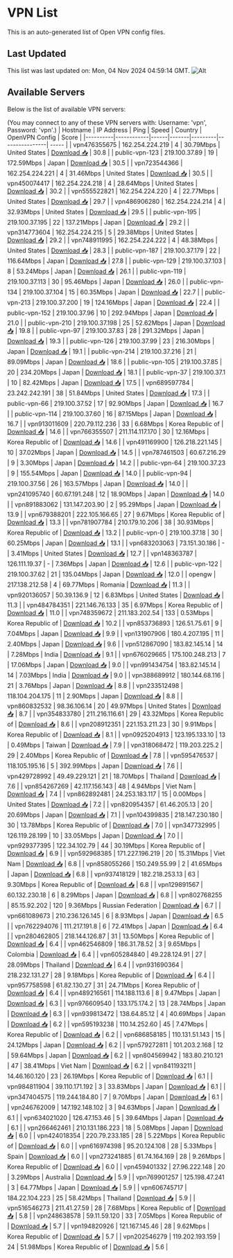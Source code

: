 # VPN List

This is an auto-generated list of Open VPN config files.

## Last Updated

This list was last updated on: Mon, 04 Nov 2024 04:59:14 GMT.
![Alt](https://repobeats.axiom.co/api/embed/186b98318ef1479477931607c1ad7d823f12451f.svg "Repobeats analytics image")

## Available Servers

Below is the list of available VPN servers:

(You may connect to any of these VPN servers with: Username: 'vpn', Password: 'vpn'.)
| Hostname | IP Address | Ping | Speed | Country | OpenVPN Config | Score |
|----------|------------|------|-------|---------|----------------| ----- |
| vpn476355675 | 162.254.224.219 | 4 | 30.79Mbps | United States | [Download 📥](./configs/server_0_US.ovpn) | 30.8 |
| public-vpn-123 | 219.100.37.89 | 19 | 172.59Mbps | Japan | [Download 📥](./configs/server_1_JP.ovpn) | 30.5 |
| vpn723544366 | 162.254.224.221 | 4 | 31.46Mbps | United States | [Download 📥](./configs/server_2_US.ovpn) | 30.5 |
| vpn450074417 | 162.254.224.218 | 4 | 28.64Mbps | United States | [Download 📥](./configs/server_3_US.ovpn) | 30.2 |
| vpn555522821 | 162.254.224.220 | 4 | 22.77Mbps | United States | [Download 📥](./configs/server_4_US.ovpn) | 29.7 |
| vpn486906280 | 162.254.224.214 | 4 | 32.93Mbps | United States | [Download 📥](./configs/server_5_US.ovpn) | 29.5 |
| public-vpn-195 | 219.100.37.195 | 22 | 137.21Mbps | Japan | [Download 📥](./configs/server_6_JP.ovpn) | 29.2 |
| vpn314773604 | 162.254.224.215 | 5 | 29.38Mbps | United States | [Download 📥](./configs/server_7_US.ovpn) | 29.2 |
| vpn748911995 | 162.254.224.222 | 4 | 48.38Mbps | United States | [Download 📥](./configs/server_8_US.ovpn) | 28.3 |
| public-vpn-187 | 219.100.37.179 | 22 | 116.64Mbps | Japan | [Download 📥](./configs/server_9_JP.ovpn) | 27.8 |
| public-vpn-129 | 219.100.37.103 | 8 | 53.24Mbps | Japan | [Download 📥](./configs/server_10_JP.ovpn) | 26.1 |
| public-vpn-119 | 219.100.37.113 | 30 | 95.46Mbps | Japan | [Download 📥](./configs/server_11_JP.ovpn) | 26.0 |
| public-vpn-134 | 219.100.37.104 | 15 | 60.35Mbps | Japan | [Download 📥](./configs/server_12_JP.ovpn) | 22.7 |
| public-vpn-213 | 219.100.37.200 | 19 | 124.16Mbps | Japan | [Download 📥](./configs/server_13_JP.ovpn) | 22.4 |
| public-vpn-152 | 219.100.37.96 | 10 | 292.94Mbps | Japan | [Download 📥](./configs/server_14_JP.ovpn) | 21.0 |
| public-vpn-210 | 219.100.37.198 | 25 | 52.62Mbps | Japan | [Download 📥](./configs/server_15_JP.ovpn) | 19.8 |
| public-vpn-97 | 219.100.37.83 | 28 | 291.32Mbps | Japan | [Download 📥](./configs/server_16_JP.ovpn) | 19.3 |
| public-vpn-126 | 219.100.37.99 | 23 | 216.30Mbps | Japan | [Download 📥](./configs/server_17_JP.ovpn) | 19.1 |
| public-vpn-214 | 219.100.37.216 | 21 | 89.09Mbps | Japan | [Download 📥](./configs/server_18_JP.ovpn) | 18.6 |
| public-vpn-105 | 219.100.37.85 | 20 | 234.20Mbps | Japan | [Download 📥](./configs/server_19_JP.ovpn) | 18.1 |
| public-vpn-37 | 219.100.37.1 | 10 | 82.42Mbps | Japan | [Download 📥](./configs/server_20_JP.ovpn) | 17.5 |
| vpn689597784 | 23.242.242.191 | 38 | 51.84Mbps | United States | [Download 📥](./configs/server_21_US.ovpn) | 17.3 |
| public-vpn-66 | 219.100.37.52 | 17 | 92.90Mbps | Japan | [Download 📥](./configs/server_22_JP.ovpn) | 16.7 |
| public-vpn-114 | 219.100.37.60 | 16 | 87.15Mbps | Japan | [Download 📥](./configs/server_23_JP.ovpn) | 16.7 |
| vpn913011609 | 220.79.112.236 | 33 | 6.68Mbps | Korea Republic of | [Download 📥](./configs/server_24_KR.ovpn) | 14.6 |
| vpn766355507 | 211.114.117.170 | 30 | 12.16Mbps | Korea Republic of | [Download 📥](./configs/server_25_KR.ovpn) | 14.6 |
| vpn491169900 | 126.218.221.145 | 10 | 37.02Mbps | Japan | [Download 📥](./configs/server_26_JP.ovpn) | 14.5 |
| vpn787461503 | 60.67.216.29 | 9 | 3.30Mbps | Japan | [Download 📥](./configs/server_27_JP.ovpn) | 14.2 |
| public-vpn-64 | 219.100.37.23 | 9 | 155.54Mbps | Japan | [Download 📥](./configs/server_28_JP.ovpn) | 14.0 |
| public-vpn-94 | 219.100.37.56 | 26 | 163.57Mbps | Japan | [Download 📥](./configs/server_29_JP.ovpn) | 14.0 |
| vpn241095740 | 60.67.191.248 | 12 | 18.90Mbps | Japan | [Download 📥](./configs/server_30_JP.ovpn) | 14.0 |
| vpn891883062 | 131.147.203.90 | 2 | 95.29Mbps | Japan | [Download 📥](./configs/server_31_JP.ovpn) | 13.9 |
| vpn679388201 | 222.105.166.65 | 27 | 9.67Mbps | Korea Republic of | [Download 📥](./configs/server_32_KR.ovpn) | 13.3 |
| vpn781907784 | 210.179.10.206 | 38 | 30.93Mbps | Korea Republic of | [Download 📥](./configs/server_33_KR.ovpn) | 13.2 |
| public-vpn-0 | 219.100.37.18 | 30 | 60.25Mbps | Japan | [Download 📥](./configs/server_34_JP.ovpn) | 13.1 |
| vpn683203063 | 73.151.30.186 | - | 3.41Mbps | United States | [Download 📥](./configs/server_35_US.ovpn) | 12.7 |
| vpn148363787 | 126.111.19.37 | - | 7.36Mbps | Japan | [Download 📥](./configs/server_36_JP.ovpn) | 12.6 |
| public-vpn-122 | 219.100.37.62 | 21 | 135.04Mbps | Japan | [Download 📥](./configs/server_37_JP.ovpn) | 12.0 |
| opengw | 217.138.212.58 | 4 | 69.77Mbps | Romania | [Download 📥](./configs/server_38_RO.ovpn) | 11.3 |
| vpn920136057 | 50.39.136.9 | 12 | 6.83Mbps | United States | [Download 📥](./configs/server_39_US.ovpn) | 11.3 |
| vpn484784351 | 221.146.76.133 | 35 | 6.97Mbps | Korea Republic of | [Download 📥](./configs/server_40_KR.ovpn) | 11.0 |
| vpn748359672 | 211.183.202.54 | 133 | 0.53Mbps | Korea Republic of | [Download 📥](./configs/server_41_KR.ovpn) | 10.2 |
| vpn853736893 | 126.51.75.61 | 9 | 7.04Mbps | Japan | [Download 📥](./configs/server_42_JP.ovpn) | 9.9 |
| vpn131907906 | 180.4.207.195 | 11 | 2.40Mbps | Japan | [Download 📥](./configs/server_43_JP.ovpn) | 9.6 |
| vpn512867090 | 183.82.145.14 | 14 | 7.28Mbps | India | [Download 📥](./configs/server_44_IN.ovpn) | 9.1 |
| vpn676029665 | 175.100.248.213 | 7 | 17.06Mbps | Japan | [Download 📥](./configs/server_45_JP.ovpn) | 9.0 |
| vpn991434754 | 183.82.145.14 | 14 | 7.03Mbps | India | [Download 📥](./configs/server_46_IN.ovpn) | 9.0 |
| vpn388689912 | 180.144.68.116 | 21 | 3.76Mbps | Japan | [Download 📥](./configs/server_47_JP.ovpn) | 8.8 |
| vpn233512498 | 118.104.204.175 | 11 | 2.90Mbps | Japan | [Download 📥](./configs/server_48_JP.ovpn) | 8.8 |
| vpn860832532 | 98.36.106.14 | 20 | 49.97Mbps | United States | [Download 📥](./configs/server_49_US.ovpn) | 8.7 |
| vpn354833780 | 211.216.116.61 | 29 | 43.32Mbps | Korea Republic of | [Download 📥](./configs/server_50_KR.ovpn) | 8.6 |
| vpn208912351 | 221.153.211.23 | 30 | 9.91Mbps | Korea Republic of | [Download 📥](./configs/server_51_KR.ovpn) | 8.1 |
| vpn0925204913 | 123.195.133.10 | 13 | 0.49Mbps | Taiwan | [Download 📥](./configs/server_52_TW.ovpn) | 7.9 |
| vpn318068472 | 119.203.225.2 | 29 | 2.40Mbps | Korea Republic of | [Download 📥](./configs/server_53_KR.ovpn) | 7.8 |
| vpn595476537 | 118.105.195.16 | 5 | 392.99Mbps | Japan | [Download 📥](./configs/server_54_JP.ovpn) | 7.6 |
| vpn429728992 | 49.49.229.121 | 21 | 18.70Mbps | Thailand | [Download 📥](./configs/server_55_TH.ovpn) | 7.6 |
| vpn854267269 | 42.117.156.143 | 48 | 4.94Mbps | Viet Nam | [Download 📥](./configs/server_56_VN.ovpn) | 7.4 |
| vpn862892481 | 24.253.183.117 | 15 | 0.00Mbps | United States | [Download 📥](./configs/server_57_US.ovpn) | 7.2 |
| vpn820954357 | 61.46.205.13 | 20 | 20.69Mbps | Japan | [Download 📥](./configs/server_58_JP.ovpn) | 7.1 |
| vpn104399835 | 218.147.230.180 | 30 | 13.78Mbps | Korea Republic of | [Download 📥](./configs/server_59_KR.ovpn) | 7.0 |
| vpn347732995 | 126.119.28.199 | 10 | 33.05Mbps | Japan | [Download 📥](./configs/server_60_JP.ovpn) | 7.0 |
| vpn929377395 | 122.34.102.79 | 44 | 30.19Mbps | Korea Republic of | [Download 📥](./configs/server_61_KR.ovpn) | 6.9 |
| vpn592968385 | 171.227.196.219 | 20 | 15.31Mbps | Viet Nam | [Download 📥](./configs/server_62_VN.ovpn) | 6.8 |
| vpn858055266 | 150.249.55.99 | 2 | 41.65Mbps | Japan | [Download 📥](./configs/server_63_JP.ovpn) | 6.8 |
| vpn937418129 | 182.218.253.13 | 63 | 9.30Mbps | Korea Republic of | [Download 📥](./configs/server_64_KR.ovpn) | 6.8 |
| vpn129891567 | 60.132.230.18 | 6 | 8.29Mbps | Japan | [Download 📥](./configs/server_65_JP.ovpn) | 6.8 |
| vpn802768255 | 85.15.92.202 | 120 | 9.36Mbps | Russian Federation | [Download 📥](./configs/server_66_RU.ovpn) | 6.7 |
| vpn661089673 | 210.236.126.145 | 6 | 8.93Mbps | Japan | [Download 📥](./configs/server_67_JP.ovpn) | 6.5 |
| vpn762294076 | 111.217.191.8 | 6 | 72.41Mbps | Japan | [Download 📥](./configs/server_68_JP.ovpn) | 6.4 |
| vpn280462805 | 218.144.126.87 | 31 | 13.50Mbps | Korea Republic of | [Download 📥](./configs/server_69_KR.ovpn) | 6.4 |
| vpn462546809 | 186.31.78.52 | 3 | 9.65Mbps | Colombia | [Download 📥](./configs/server_70_CO.ovpn) | 6.4 |
| vpn605284840 | 49.228.124.91 | 27 | 28.09Mbps | Thailand | [Download 📥](./configs/server_71_TH.ovpn) | 6.4 |
| vpn931690364 | 218.232.131.27 | 28 | 9.18Mbps | Korea Republic of | [Download 📥](./configs/server_72_KR.ovpn) | 6.4 |
| vpn957758598 | 61.82.130.27 | 31 | 24.71Mbps | Korea Republic of | [Download 📥](./configs/server_73_KR.ovpn) | 6.4 |
| vpn489216561 | 114.188.113.6 | 8 | 9.47Mbps | Japan | [Download 📥](./configs/server_74_JP.ovpn) | 6.3 |
| vpn976609540 | 133.175.174.2 | 13 | 28.74Mbps | Japan | [Download 📥](./configs/server_75_JP.ovpn) | 6.3 |
| vpn939813472 | 138.64.85.12 | 4 | 40.69Mbps | Japan | [Download 📥](./configs/server_76_JP.ovpn) | 6.2 |
| vpn595193238 | 110.14.252.60 | 45 | 7.47Mbps | Korea Republic of | [Download 📥](./configs/server_77_KR.ovpn) | 6.2 |
| vpn686858185 | 110.131.51.143 | 15 | 24.12Mbps | Japan | [Download 📥](./configs/server_78_JP.ovpn) | 6.2 |
| vpn579272811 | 101.203.2.168 | 12 | 59.64Mbps | Japan | [Download 📥](./configs/server_79_JP.ovpn) | 6.2 |
| vpn804569942 | 183.80.210.121 | 47 | 38.41Mbps | Viet Nam | [Download 📥](./configs/server_80_VN.ovpn) | 6.2 |
| vpn841193211 | 14.46.160.120 | 23 | 26.19Mbps | Korea Republic of | [Download 📥](./configs/server_81_KR.ovpn) | 6.1 |
| vpn984811904 | 39.110.171.192 | 3 | 33.83Mbps | Japan | [Download 📥](./configs/server_82_JP.ovpn) | 6.1 |
| vpn347404575 | 119.244.184.80 | 7 | 9.70Mbps | Japan | [Download 📥](./configs/server_83_JP.ovpn) | 6.1 |
| vpn246762009 | 147.192.148.102 | 3 | 94.63Mbps | Japan | [Download 📥](./configs/server_84_JP.ovpn) | 6.1 |
| vpn634021020 | 126.47.153.46 | 5 | 39.64Mbps | Japan | [Download 📥](./configs/server_85_JP.ovpn) | 6.1 |
| vpn266462461 | 210.131.186.223 | 18 | 5.08Mbps | Japan | [Download 📥](./configs/server_86_JP.ovpn) | 6.0 |
| vpn424018354 | 220.79.233.185 | 28 | 5.22Mbps | Korea Republic of | [Download 📥](./configs/server_87_KR.ovpn) | 6.0 |
| vpn616974398 | 95.20.124.108 | 28 | 5.33Mbps | Spain | [Download 📥](./configs/server_88_ES.ovpn) | 6.0 |
| vpn273241885 | 61.74.164.169 | 28 | 9.26Mbps | Korea Republic of | [Download 📥](./configs/server_89_KR.ovpn) | 6.0 |
| vpn459401332 | 27.96.222.148 | 20 | 3.29Mbps | Australia | [Download 📥](./configs/server_90_AU.ovpn) | 5.9 |
| vpn769901257 | 125.198.47.241 | 3 | 64.77Mbps | Japan | [Download 📥](./configs/server_91_JP.ovpn) | 5.9 |
| vpn606745717 | 184.22.104.223 | 25 | 58.42Mbps | Thailand | [Download 📥](./configs/server_92_TH.ovpn) | 5.9 |
| vpn516546273 | 211.41.27.59 | 28 | 7.68Mbps | Korea Republic of | [Download 📥](./configs/server_93_KR.ovpn) | 5.8 |
| vpn248638578 | 59.11.59.120 | 33 | 7.05Mbps | Korea Republic of | [Download 📥](./configs/server_94_KR.ovpn) | 5.7 |
| vpn194820926 | 121.167.145.46 | 28 | 9.62Mbps | Korea Republic of | [Download 📥](./configs/server_95_KR.ovpn) | 5.7 |
| vpn202546279 | 119.202.193.159 | 24 | 51.98Mbps | Korea Republic of | [Download 📥](./configs/server_96_KR.ovpn) | 5.6 |
